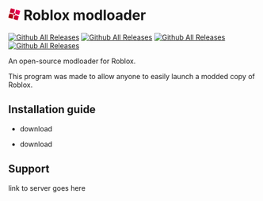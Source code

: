 <img src="GitHub Files/Images/modloader.png" height="24"/> Roblox modloader
================================================================

[![Github All Releases](https://img.shields.io/github/downloads/thekliko/roblox-modloader/total.svg)]()
[![Github All Releases](https://img.shields.io/github/downloads/thekliko/roblox-modloader/total.svg)]()
[![Github All Releases](https://img.shields.io/github/downloads/thekliko/roblox-modloader/total.svg)]()
[![Github All Releases](https://img.shields.io/github/downloads/thekliko/roblox-modloader/total.svg)]()

An open-source modloader for Roblox.

This program was made to allow anyone to easily launch a modded copy of Roblox.


Installation guide
----------------------------------------------------------------

- download
+ download



Support
----------------------------------------------------------------
link to server goes here
